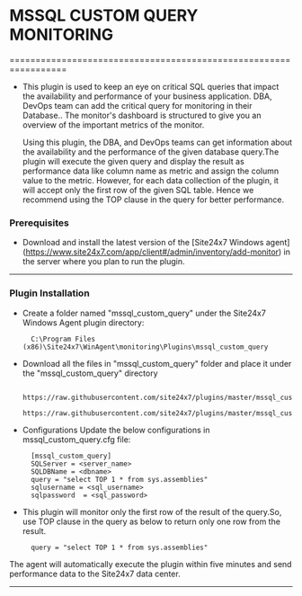 # MSSQL CUSTOM QUERY MONITORING

=================================================================

- This plugin is used to keep an eye on critical SQL queries that impact the availability and performance of your business application. DBA, DevOps team can add the critical query for monitoring in their Database.. The monitor's dashboard is structured to give you an overview of the important metrics of the monitor.

  Using this plugin, the DBA, and DevOps teams can get information about the availability and the performance of the given database query.The plugin will execute the given query and display the result as performance data like column name as metric and assign the column value to the metric. However, for each data collection of the plugin, it will accept only the first row of the given SQL table. Hence we recommend using the TOP clause in the query for better performance.

### Prerequisites

- Download and install the latest version of the [Site24x7 Windows agent] (https://www.site24x7.com/app/client#/admin/inventory/add-monitor) in the server where you plan to run the plugin.

---

### Plugin Installation 

- Create a folder named "mssql_custom_query" under the Site24x7 Windows Agent plugin directory:

		C:\Program Files (x86)\Site24x7\WinAgent\monitoring\Plugins\mssql_custom_query
		
- Download all the files in "mssql_custom_query" folder and place it under the "mssql_custom_query" directory

		https://raw.githubusercontent.com/site24x7/plugins/master/mssql_custom_query/mssql_custom_query.ps1
		https://raw.githubusercontent.com/site24x7/plugins/master/mssql_custom_query/mssql_custom_query.cfg

- Configurations
  Update the below configurations in mssql_custom_query.cfg file:


		[mssql_custom_query]
		SQLServer = <server_name> 
		SQLDBName = <dbname>
		query = "select TOP 1 * from sys.assemblies"
		sqlusername = <sql_username>
		sqlpassword  = <sql_password>
		
- This plugin will monitor only the first row of the result of the query.So, use TOP clause in the query as below to return only one row from the result.

		query = "select TOP 1 * from sys.assemblies"


The agent will automatically execute the plugin within five minutes and send performance data to the Site24x7 data center.

---




